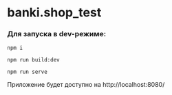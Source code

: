 # banki.shop_test

### Для запуска в dev-режиме:

```
npm i
```
```
npm run build:dev
```
```
npm run serve
```
Приложение будет доступно на http://localhost:8080/
